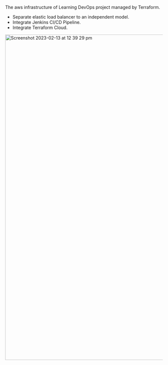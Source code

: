 The aws infrastructure of Learning DevOps project managed by Terraform.
- Separate elastic load balancer to an independent model.
- Integrate Jenkins CI/CD Pipeline.
- Integrate Terraform Cloud.
<img width="1040" alt="Screenshot 2023-02-13 at 12 39 29 pm" src="https://user-images.githubusercontent.com/42533590/218352025-e3b08756-8ede-4b2a-8467-72e958ad4cad.png">